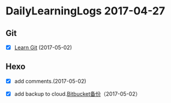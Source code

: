 
# DailyLearningLogs  2017-04-27

## Git

- [x] [Learn Git](https://www.codecademy.com/learn/learn-git) (2017-05-02)

## Hexo

- [x]  add comments.(2017-05-02)
- [x]  add backup to cloud.[Bitbucket备份](https://bitbucket.org/MichaelMaoMao/myblog)（2017-05-02）

